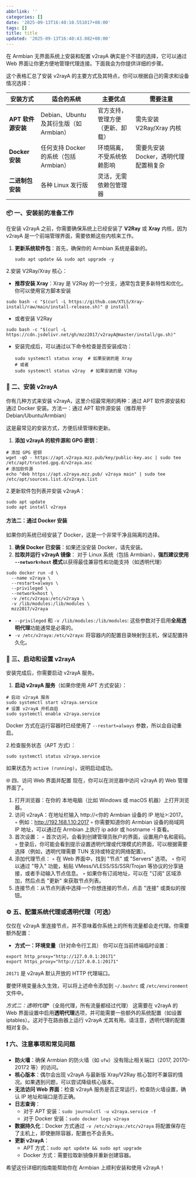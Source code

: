 ```yaml
---
abbrlink: ''
categories: []
date: '2025-09-13T16:40:10.551017+08:00'
tags: []
title: title
updated: '2025-09-13T16:40:43.082+08:00'
---
```

在 Armbian 无界面系统上安装和配置 v2rayA 确实是个不错的选择，它可以通过 Web 界面让你更方便地管理代理连接。下面我会为你提供详细的步骤。

这个表格汇总了安装 v2rayA 的主要方式及其特点，你可以根据自己的需求和设备情况选择：


| 安装方式           | 适合的系统                              | 主要优点                         | 需要注意                              |
| ------------------ | --------------------------------------- | -------------------------------- | ------------------------------------- |
| **APT 软件源安装** | Debian、Ubuntu 及其衍生版（如 Armbian） | 官方支持，管理方便（更新、卸载） | 需先安装 V2Ray/Xray 内核              |
| **Docker 安装**    | 任何支持 Docker 的系统（包括 Armbian）  | 环境隔离，不受系统依赖影响       | 需要先安装 Docker，透明代理配置稍复杂 |
| **二进制包安装**   | 各种 Linux 发行版                       | 灵活，无需依赖包管理器           |                                       |


### 📦 一、安装前的准备工作

在安装 v2rayA 之前，你需要确保系统上已经安装了 **V2Ray** 或 **Xray** 内核，因为 v2rayA 是一个前端管理界面，需要依赖这些内核来工作。

1. **更新系统软件包**：首先，确保你的 Armbian 系统是最新的。

   ```
   sudo apt update && sudo apt upgrade -y
   ```


2.安装 V2Ray/Xray 核心：

* **推荐安装 Xray**：Xray 是 V2Ray 的一个分支，通常包含更多新特性和优化。你可以使用官方脚本安装

```
sudo bash -c "$(curl -L https://github.com/XTLS/Xray-install/raw/main/install-release.sh)" @ install
```

* 或者安装 V2Ray

```
sudo bash -c "$(curl -L https://cdn.jsdelivr.net/gh/mzz2017/v2rayA@master/install/go.sh)"
```


* 安装完成后，可以通过以下命令检查是否安装成功：

  ```
  sudo systemctl status xray  # 如果安装的是 Xray
  # 或者
  sudo systemctl status v2ray  # 如果安装的是 V2Ray
  ```

### 🔧 二、安装 v2rayA

你有几种方式来安装 v2rayA，这里介绍最常用的两种：通过 APT 软件源安装和通过 Docker 安装。方法一：通过 APT 软件源安装（推荐用于 Debian/Ubuntu/Armbian）

这是最常见的安装方式，方便后续管理和更新。

1. **添加 v2rayA 的软件源和 GPG 密钥**：

```
# 添加 GPG 密钥
wget -qO - https://apt.v2raya.mzz.pub/key/public-key.asc | sudo tee /etc/apt/trusted.gpg.d/v2raya.asc
# 添加软件源
echo "deb https://apt.v2raya.mzz.pub/ v2raya main" | sudo tee /etc/apt/sources.list.d/v2raya.list
```

2.更新软件包列表并安装 v2rayA：

```
sudo apt update
sudo apt install v2raya
```


#### 方法二：通过 Docker 安装

如果你的系统已经安装了 Docker，这是一个非常干净且隔离的选择。

1. **确保 Docker 已安装**：如果还没安装 Docker，请先安装。
2. **拉取并运行 v2rayA 镜像**：
   对于 Linux 系统（包括 Armbian），**强烈建议使用 `--network=host` 模式**以获得最佳兼容性和功能支持（如透明代理）

```
sudo docker run -d \
  --name v2raya \
  --restart=always \
  --privileged \
  --network=host \
  -v /etc/v2raya:/etc/v2raya \
  -v /lib/modules:/lib/modules \
  mzz2017/v2raya
```

* `--privileged` 和 `-v /lib/modules:/lib/modules`: 这些参数对于启用**全局透明代理**功能通常是必需的。
* `-v /etc/v2raya:/etc/v2raya`: 将容器内的配置目录映射到主机，保证配置持久化。


### 🚀 三、启动和设置 v2rayA

安装完成后，你需要启动 v2rayA 服务。

1. **启动 v2rayA 服务**（如果你使用 APT 方式安装）：

```
# 启动 v2rayA 服务
sudo systemctl start v2raya.service
# 设置 v2rayA 开机自启
sudo systemctl enable v2raya.service
```

Docker 方式在运行容器时已经使用了 `--restart=always` 参数，所以会自动重启。

2.检查服务状态（APT 方式）：

```
sudo systemctl status v2raya.service
```

如果状态为 `active (running)`，说明启动成功。

🌐 四、访问 Web 界面并配置
现在，你可以在浏览器中访问 v2rayA 的 Web 管理界面了。

1. 打开浏览器：在你的 本地电脑（比如 Windows 或 macOS 机器）上打开浏览器。
2. 访问 v2rayA：在地址栏输入 http://<你的 Armbian 设备的 IP 地址>:2017。
   ◦ 例如：http://192.168.1.10:2017
   ◦ 你需要知道你的 Armbian 设备的局域网 IP 地址，可以通过在 Armbian 上执行 ip addr 或 hostname -I 查看。
3. 首次设置：
   ◦ 首次访问，会看到创建管理员账户的界面，设置用户名和密码。
   ◦ 登录后，你可能会看到提示设置透明代理或代理模式的界面，可以根据需要选择（例如，透明代理需要 TUN 支持或特定的网络配置）。
4. 添加代理节点：
   ◦ 在 Web 界面中，找到 "节点" 或 "Servers" 选项。
   ◦ 你可以通过 "导入" 功能，粘贴 VMess/VLESS/SS/SSR/Trojan 等协议的分享链接，或者手动输入节点信息。
   ◦ 如果你有订阅地址，可以在 "订阅" 区域添加，然后点击 "更新" 来获取节点列表。
5. 连接节点：从节点列表中选择一个你想连接的节点，点击 "连接" 或类似的按钮。

### ⚙️ 五、配置系统代理或透明代理（可选）

仅仅在 v2rayA 里连接节点，并不意味着你系统上的所有流量都会走代理。你需要额外配置：

* **方式一：环境变量**（针对命令行工具）
  你可以在当前终端临时设置：

```
export http_proxy="http://127.0.0.1:20171"
export https_proxy="http://127.0.0.1:20171"
```


`20171` 是 v2rayA 默认开放的 HTTP 代理端口。

要使环境变量永久生效，可以将上述命令添加到 `~/.bashrc` 或 `/etc/environment` 文件中。

*方式二：透明代理**（全局代理，所有流量都经过代理）
这需要在 v2rayA 的 Web 界面设置中启用**透明代理**选项，并可能需要一些额外的系统配置（如设置 iptables）。这对于在路由器上运行 v2rayA 尤其有用。请注意，透明代理的配置相对复杂。

### ❗ 六、注意事项和常见问题

* **防火墙**：确保 Armbian 的防火墙（如 `ufw`）没有阻止相关端口（2017, 20170-20172 等）的访问。
* **核心版本**：偶尔会出现 v2rayA 与最新版 Xray/V2Ray 核心暂时不兼容的情况。如果遇到问题，可以尝试降级核心版本。
* **无法访问 Web 界面**：检查 v2rayA 服务是否正常运行，检查防火墙设置，确认 IP 地址和端口是否正确。
* **日志查询**：
  * 对于 APT 安装：`sudo journalctl -u v2raya.service -f`
  * 对于 Docker 安装：`sudo docker logs v2raya`
* **数据持久化**：Docker 方式通过 `-v /etc/v2raya:/etc/v2raya` 将配置保存在了主机上，即使删除容器，配置也不会丢失。
* **更新 v2rayA**：
  * APT 方式：`sudo apt update && sudo apt upgrade`
  * Docker 方式：需要拉取新镜像并重新创建容器。

希望这份详细的指南能帮助你在 Armbian 上顺利安装和使用 v2rayA！
